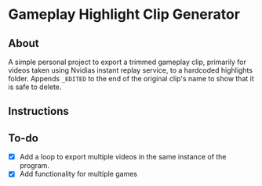 # Gameplay Highlight Clip Generator
## About
A simple personal project to export a trimmed gameplay clip, primarily for videos taken using Nvidias instant replay service, to a hardcoded highlights folder. Appends `_EDITED` to the end of the original clip's name to show that it is safe to delete. 

## Instructions


## To-do
- [x] Add a loop to export multiple videos in the same instance of the program.
- [x] Add functionality for multiple games